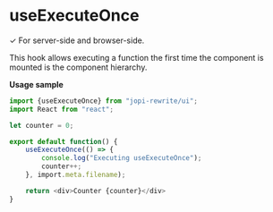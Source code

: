 # useExecuteOnce

✓ For server-side and browser-side.

This hook allows executing a function the first time the component is mounted is the component hierarchy.

**Usage sample**
```typescript
import {useExecuteOnce} from "jopi-rewrite/ui";
import React from "react";

let counter = 0;

export default function() {
    useExecuteOnce(() => {
        console.log("Executing useExecuteOnce");
        counter++;
    }, import.meta.filename);

    return <div>Counter {counter}</div>
}
```